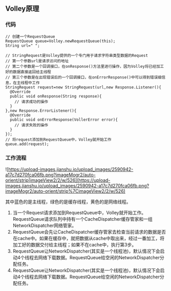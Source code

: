 ## Volley原理

### 代码

```
// 创建一个RequestQueue
RequestQueue queue=Volley.newRequestQueue(this);
String url=" ";

// StringRequest是Volley提供的一个专门用于请求字符串类型数据的Request
// 第一个参数url是请求访问的地址
// 第二个参数是一个回调接口，在onResponse()方法里进行操作，因为Volley将已经加工好的数据直接返回给主线程
// 第三个参数是在出现错误后的一个回调接口，在onErrorResponse()中可以得到错误细信息，在主线程中工作
StringRequest request=new StringRequest(url,new Response.Listener(){
  @Override
  public void onResponse(String response){
    // 请求成功的操作
  }
},new Response.ErrorListener(){
  @Override
  public void onErrorResponse(VollerError error){
    // 请求失败的操作
  }
});
// 将request添加到RequestQueue中，Volley就开始工作
queue.add(request);
```

### 工作流程

![https://upload-images.jianshu.io/upload_images/2590942-a17c7d270fca06fb.png?imageMogr2/auto-orient/strip|imageView2/2/w/526](https://upload-images.jianshu.io/upload_images/2590942-a17c7d270fca06fb.png?imageMogr2/auto-orient/strip%7CimageView2/2/w/526)

其中蓝色的是主线程，绿色的是缓存线程，黄色的是网络线程。

1. 当一个Request请求添加到RequestQueue中，Volley就开始工作。RequestQueue请求队列中持有一个CacheDispatcher缓存管家和一组NetworkDispatcher网络管家。
2. RequestQueue会先让CacheDispatcher缓存管家去检查当前请求的数据是否在cache中。如果在缓存中，就把数据从cache中取出来，经过一番加工，将加工好的数据交付给主线程；如果不在cache中，执行第3步。
3. RequestQueue让NetworkDispatcher(其实是一个线程池)，默认情况下会启动4个线程去网络下载数据。RequestQueue给空闲的NetworkDispatcher分配任务。
4. RequestQueue让NetworkDispatcher(其实是一个线程池)，默认情况下会启动4个线程去网络下载数据。RequestQueue给空闲的NetworkDispatcher分配任务。